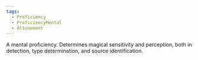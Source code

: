 ```yaml
---
tags:
  - Proficiency
  - ProficiencyMental
  - Attunement
---
```

A mental proficiency. Determines magical sensitivity and perception, both in detection, type determination, and source identification.